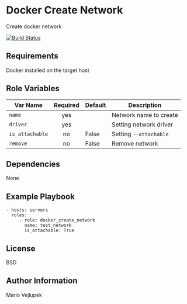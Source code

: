 Docker Create Network
=====================

Create docker network

[![Build Status](https://travis-ci.org/embedit-ansible/docker_create_network.svg?branch=master)](https://travis-ci.org/embedit-ansible/docker_create_network)

Requirements
------------

Docker installed on the target host

Role Variables
--------------

| Var Name           | Required | Default                               | Description            |
| ------------------ | :------: | ------------------------------------- | ---------------------- |
| `name`             | yes      |                                       | Network name to create |
| `driver`           | yes      |                                       | Setting network driver |
| `is_attachable`    | no       | False                                 | Setting `--attachable` |
| `remove`           | no       | False                                 | Remove network         |

Dependencies
------------

None

Example Playbook
----------------

    - hosts: servers
      roles:
         - role: docker_create_network
           name: test_network
           is_attachable: True

License
-------

BSD

Author Information
------------------

Mario Vejlupek
